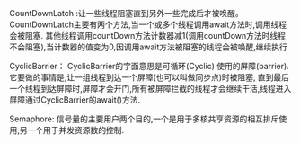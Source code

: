 CountDownLatch :让一些线程阻塞直到另外一些完成后才被唤醒。
CountDownLatch主要有两个方法,当一个或多个线程调用await方法时,调用线程会被阻塞.
其他线程调用countDown方法计数器减1(调用countDown方法时线程不会阻塞),当计数器的值变为0,因调用await方法被阻塞的线程会被唤醒,继续执行


CyclicBarrier：
CyclicBarrier的字面意思是可循环(Cyclic) 使用的屏障(barrier).
它要做的事情是,让一组线程到达一个屏障(也可以叫做同步点)时被阻塞,
直到最后一个线程到达屏障时,屏障才会开门,所有被屏障拦截的线程才会继续干活,线程进入屏障通过CyclicBarrier的await()方法.


Semaphore:
信号量的主要用户两个目的,一个是用于多核共享资源的相互排斥使用,另一个用于并发资源数的控制.